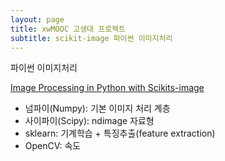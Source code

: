 ```yaml
---
layout: page
title: xwMOOC 고생대 프로젝트
subtitle: scikit-image 파이썬 이미지처리
---
```


파이썬 이미지처리

[Image Processing in Python with Scikits-image](https://www.youtube.com/watch?v=Wvvxazwi2IY)


* 넘파이(Numpy): 기본 이미지 처리 계층
* 사이파이(Scipy): ndimage 자료형
* sklearn: 기계학습 + 특징추출(feature extraction)
* OpenCV: 속도

